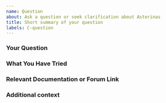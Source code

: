 ```yaml
---
name: Question
about: Ask a question or seek clarification about Asterinas
title: Short summary of your question
labels: C-question
---
```


<!-- Please ensure your question has not been answered in our documentation before submitting. Thank you for reaching out with your question! -->

### Your Question

<!-- Provide a clear and concise description of what you want to know or need clarification about. -->

### What You Have Tried

<!-- Let us know what you've tried to do to find an answer to your question. This can include documentation you've reviewed, search engines you've consulted, and so on. -->

### Relevant Documentation or Forum Link 

<!-- If there is a part of the documentation or a forum thread that's relevant to your question, please provide a link here. -->

### Additional context

<!-- Provide any other context or details that might be helpful for answering your question. -->

<!-- We appreciate your engagement and are happy to help you get the most out of our operating system! -->
